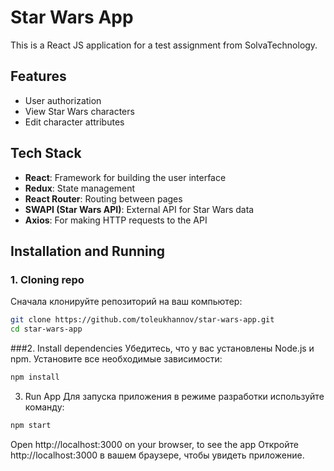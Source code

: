 # Star Wars App

This is a React JS application for a test assignment from SolvaTechnology.

## Features

- User authorization
- View Star Wars characters
- Edit character attributes

## Tech Stack

- **React**: Framework for building the user interface
- **Redux**: State management
- **React Router**: Routing between pages
- **SWAPI (Star Wars API)**: External API for Star Wars data
- **Axios**: For making HTTP requests to the API

## Installation and Running

### 1. Cloning repo

Сначала клонируйте репозиторий на ваш компьютер:

```bash
git clone https://github.com/toleukhannov/star-wars-app.git
cd star-wars-app
```

###2. Install dependencies
Убедитесь, что у вас установлены Node.js и npm. Установите все необходимые зависимости:

```bash
npm install
```

3. Run App
Для запуска приложения в режиме разработки используйте команду:

```bash
npm start
```
Open http://localhost:3000 on your browser, to see the app
Откройте http://localhost:3000 в вашем браузере, чтобы увидеть приложение.
